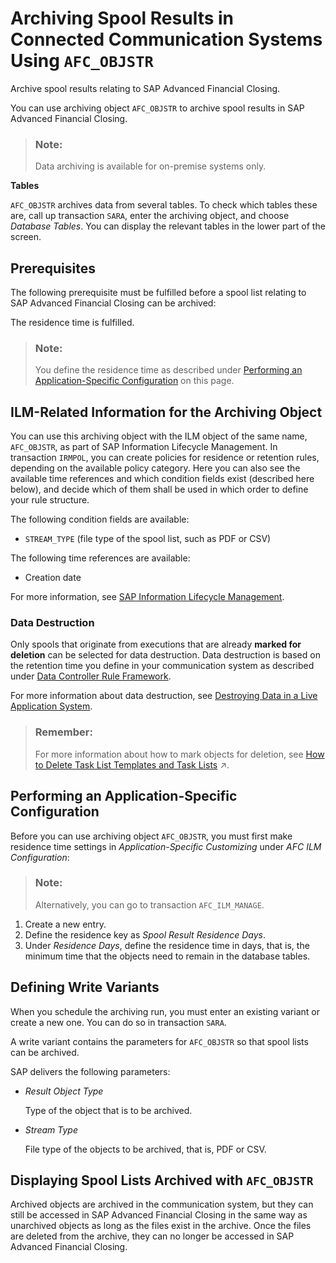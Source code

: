 <!-- loiob6e6eb25710a4c97b935a69a9bb35ad6 -->

# Archiving Spool Results in Connected Communication Systems Using `AFC_OBJSTR`

Archive spool results relating to SAP Advanced Financial Closing.

You can use archiving object `AFC_OBJSTR` to archive spool results in SAP Advanced Financial Closing.

> ### Note:  
> Data archiving is available for on-premise systems only.

**Tables**

`AFC_OBJSTR` archives data from several tables. To check which tables these are, call up transaction `SARA`, enter the archiving object, and choose *Database Tables*. You can display the relevant tables in the lower part of the screen.



## Prerequisites

The following prerequisite must be fulfilled before a spool list relating to SAP Advanced Financial Closing can be archived:

The residence time is fulfilled.

> ### Note:  
> You define the residence time as described under [Performing an Application-Specific Configuration](archiving-spool-results-in-connected-communication-systems-using-afc-objstr-b6e6eb2.md#loiob6e6eb25710a4c97b935a69a9bb35ad6__section_afc_performing_app-specific_config) on this page.



## ILM-Related Information for the Archiving Object

You can use this archiving object with the ILM object of the same name, `AFC_OBJSTR`, as part of SAP Information Lifecycle Management. In transaction `IRMPOL`, you can create policies for residence or retention rules, depending on the available policy category. Here you can also see the available time references and which condition fields exist \(described here below\), and decide which of them shall be used in which order to define your rule structure.

The following condition fields are available:

-   `STREAM_TYPE` \(file type of the spool list, such as PDF or CSV\)


The following time references are available:

-   Creation date


For more information, see [SAP Information Lifecycle Management](https://help.sap.com/docs/BS_CA/7ce8e5dc89d7407e8baa9de7b775f31f/7fe188e04fdd462e8ec330bb80efc389.html?locale=en-US).



### Data Destruction

Only spools that originate from executions that are already **marked for deletion** can be selected for data destruction. Data destruction is based on the retention time you define in your communication system as described under [Data Controller Rule Framework](https://help.sap.com/docs/BS_CA/7ce8e5dc89d7407e8baa9de7b775f31f/4a236b5ed814479495fcfc8cd2fa22cd.html?locale=en-US).

For more information about data destruction, see [Destroying Data in a Live Application System](https://help.sap.com/docs/BS_CA/7ce8e5dc89d7407e8baa9de7b775f31f/90a0446ddd874aaf8b683f77cb3ede8a.html?locale=en-US).

> ### Remember:  
> For more information about how to mark objects for deletion, see [How to Delete Task List Templates and Task Lists](https://help.sap.com/viewer/b3f5b9cf1ab7498fad5b6f297013d65a/SHIP/en-US/2fb877991dcb4baf8379972c96ad4c9a.html "Delete task list templates and task lists.") :arrow_upper_right:.



<a name="loiob6e6eb25710a4c97b935a69a9bb35ad6__section_afc_performing_app-specific_config"/>

## Performing an Application-Specific Configuration

Before you can use archiving object `AFC_OBJSTR`, you must first make residence time settings in *Application-Specific Customizing* under *AFC ILM Configuration*:

> ### Note:  
> Alternatively, you can go to transaction `AFC_ILM_MANAGE`.

1.  Create a new entry.
2.  Define the residence key as *Spool Result Residence Days*.
3.  Under *Residence Days*, define the residence time in days, that is, the minimum time that the objects need to remain in the database tables.



## Defining Write Variants

When you schedule the archiving run, you must enter an existing variant or create a new one. You can do so in transaction `SARA`.

A write variant contains the parameters for `AFC_OBJSTR` so that spool lists can be archived.

SAP delivers the following parameters:

-   *Result Object Type*

    Type of the object that is to be archived.

-   *Stream Type*

    File type of the objects to be archived, that is, PDF or CSV.




## Displaying Spool Lists Archived with `AFC_OBJSTR`

Archived objects are archived in the communication system, but they can still be accessed in SAP Advanced Financial Closing in the same way as unarchived objects as long as the files exist in the archive. Once the files are deleted from the archive, they can no longer be accessed in SAP Advanced Financial Closing.


